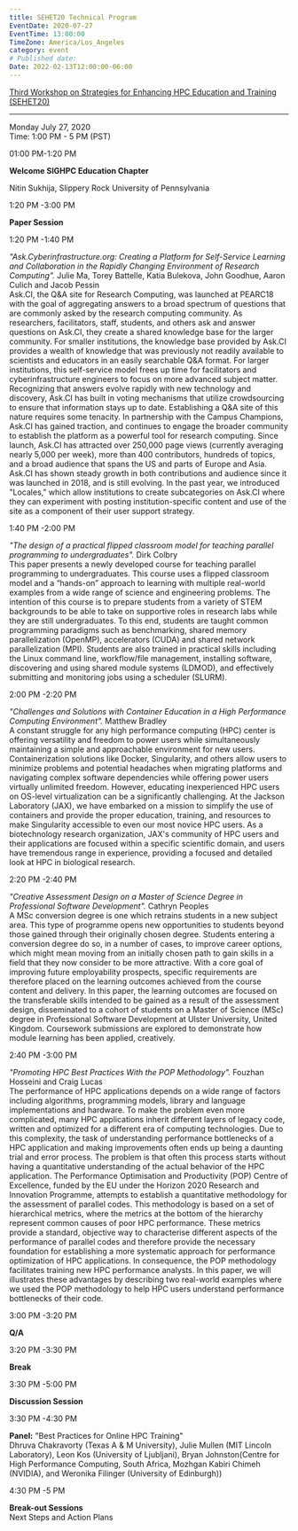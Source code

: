 ```yaml
---
title: SEHET20 Technical Program
EventDate: 2020-07-27
EventTime: 13:00:00
TimeZone: America/Los_Angeles
category: event
# Published date:
Date: 2022-02-13T12:00:00-06:00
---
```


[Third Workshop on Strategies for Enhancing HPC Education and Training (SEHET20)](https://sched.co/cnTP)

---------------------------------------------------------------------------------------------------------------

Monday July 27, 2020  
Time: 1:00 PM - 5 PM (PST)

01:00 PM-1:20 PM

**Welcome SIGHPC Education Chapter**  
  
Nitin Sukhija, Slippery Rock University of Pennsylvania

1:20 PM -3:00 PM

**Paper Session**

1:20 PM -1:40 PM

_"Ask.Cyberinfrastructure.org: Creating a Platform for Self-Service Learning and Collaboration in the Rapidly Changing Environment of Research Computing"._ Julie Ma, Torey Battelle, Katia Bulekova, John Goodhue, Aaron Culich and Jacob Pessin  
Ask.CI, the Q&A site for Research Computing, was launched at PEARC18 with the goal of aggregating answers to a broad spectrum of questions that are commonly asked by the research computing community. As researchers, facilitators, staff, students, and others ask and answer questions on Ask.CI, they create a shared knowledge base for the larger community. For smaller institutions, the knowledge base provided by Ask.CI provides a wealth of knowledge that was previously not readily available to scientists and educators in an easily searchable Q&A format. For larger institutions, this self-service model frees up time for facilitators and cyberinfrastructure engineers to focus on more advanced subject matter. Recognizing that answers evolve rapidly with new technology and discovery, Ask.CI has built in voting mechanisms that utilize crowdsourcing to ensure that information stays up to date. Establishing a Q&A site of this nature requires some tenacity. In partnership with the Campus Champions, Ask.CI has gained traction, and continues to engage the broader community to establish the platform as a powerful tool for research computing. Since launch, Ask.CI has attracted over 250,000 page views (currently averaging nearly 5,000 per week), more than 400 contributors, hundreds of topics, and a broad audience that spans the US and parts of Europe and Asia. Ask.CI has shown steady growth in both contributions and audience since it was launched in 2018, and is still evolving. In the past year, we introduced "Locales," which allow institutions to create subcategories on Ask.CI where they can experiment with posting institution-specific content and use of the site as a component of their user support strategy.

1:40 PM -2:00 PM

_"The design of a practical flipped classroom model for teaching parallel programming to undergraduates"._ Dirk Colbry  
This paper presents a newly developed course for teaching parallel programming to undergraduates. This course uses a flipped classroom model and a “hands-on” approach to learning with multiple real-world examples from a wide range of science and engineering problems. The intention of this course is to prepare students from a variety of STEM backgrounds to be able to take on supportive roles in research labs while they are still undergraduates. To this end, students are taught common programming paradigms such as benchmarking, shared memory parallelization (OpenMP), accelerators (CUDA) and shared network parallelization (MPI). Students are also trained in practical skills including the Linux command line, workflow/file management, installing software, discovering and using shared module systems (LDMOD), and effectively submitting and monitoring jobs using a scheduler (SLURM).

2:00 PM -2:20 PM

_"Challenges and Solutions with Container Education in a High Performance Computing Environment"._ Matthew Bradley  
A constant struggle for any high performance computing (HPC) center is offering versatility and freedom to power users while simultaneously maintaining a simple and approachable environment for new users. Containerization solutions like Docker, Singularity, and others allow users to minimize problems and potential headaches when migrating platforms and navigating complex software dependencies while offering power users virtually unlimited freedom. However, educating inexperienced HPC users on OS-level virtualization can be a significantly challenging. At the Jackson Laboratory (JAX), we have embarked on a mission to simplify the use of containers and provide the proper education, training, and resources to make Singularity accessible to even our most novice HPC users. As a biotechnology research organization, JAX's community of HPC users and their applications are focused within a specific scientific domain, and users have tremendous range in experience, providing a focused and detailed look at HPC in biological research.

2:20 PM -2:40 PM

_"Creative Assessment Design on a Master of Science Degree in Professional Software Development"._ Cathryn Peoples  
A MSc conversion degree is one which retrains students in a new subject area. This type of programme opens new opportunities to students beyond those gained through their originally chosen degree. Students entering a conversion degree do so, in a number of cases, to improve career options, which might mean moving from an initially chosen path to gain skills in a field that they now consider to be more attractive. With a core goal of improving future employability prospects, specific requirements are therefore placed on the learning outcomes achieved from the course content and delivery. In this paper, the learning outcomes are focused on the transferable skills intended to be gained as a result of the assessment design, disseminated to a cohort of students on a Master of Science (MSc) degree in Professional Software Development at Ulster University, United Kingdom. Coursework submissions are explored to demonstrate how module learning has been applied, creatively.

2:40 PM -3:00 PM

_"Promoting HPC Best Practices With the POP Methodology"._ Fouzhan Hosseini and Craig Lucas  
The performance of HPC applications depends on a wide range of factors including algorithms, programming models, library and language implementations and hardware. To make the problem even more complicated, many HPC applications inherit different layers of legacy code, written and optimized for a different era of computing technologies. Due to this complexity, the task of understanding performance bottlenecks of a HPC application and making improvements often ends up being a daunting trial and error process. The problem is that often this process starts without having a quantitative understanding of the actual behavior of the HPC application. The Performance Optimisation and Productivity (POP) Centre of Excellence, funded by the EU under the Horizon 2020 Research and Innovation Programme, attempts to establish a quantitative methodology for the assessment of parallel codes. This methodology is based on a set of hierarchical metrics, where the metrics at the bottom of the hierarchy represent common causes of poor HPC performance. These metrics provide a standard, objective way to characterise different aspects of the performance of parallel codes and therefore provide the necessary foundation for establishing a more systematic approach for performance optimization of HPC applications. In consequence, the POP methodology facilitates training new HPC performance analysts. In this paper, we will illustrates these advantages by describing two real-world examples where we used the POP methodology to help HPC users understand performance bottlenecks of their code.

3:00 PM -3:20 PM

**Q/A**

3:20 PM -3:30 PM

**Break**

3:30 PM -5:00 PM

**Discussion Session**

3:30 PM -4:30 PM

**Panel:** "Best Practices for Online HPC Training"  
Dhruva Chakravorty (Texas A & M University), Julie Mullen (MIT Lincoln Laboratory), Leon Kos (University of Ljubljani), Bryan Johnston(Centre for High Performance Computing, South Africa, Mozhgan Kabiri Chimeh (NVIDIA), and Weronika Filinger (University of Edinburgh))

4:30 PM -5 PM

**Break-out Sessions**  
Next Steps and Action Plans
